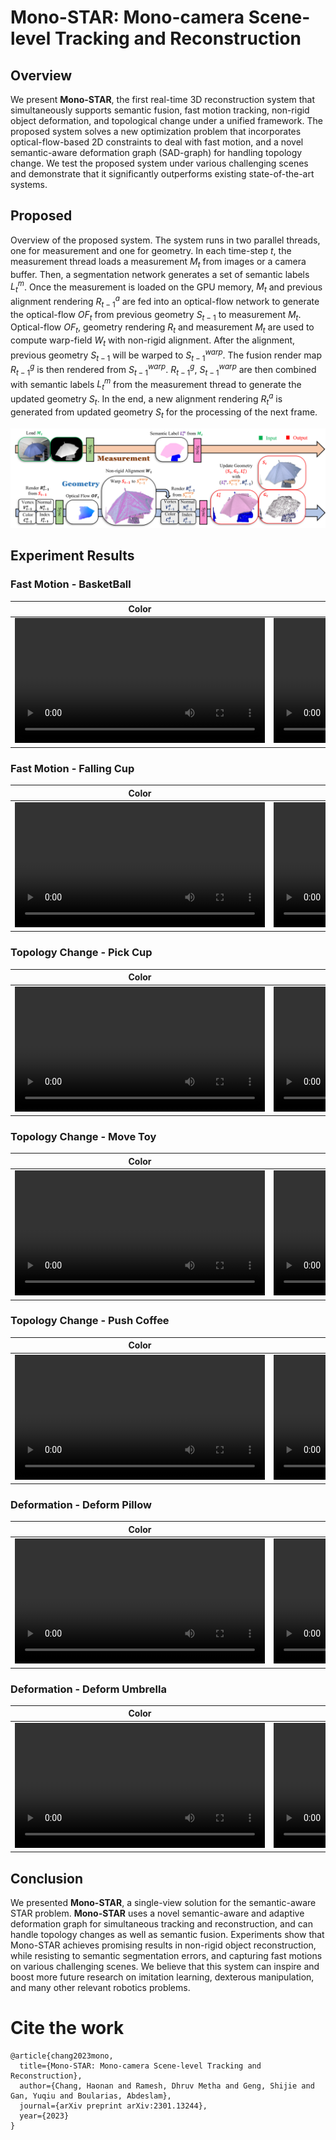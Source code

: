 # Mono-STAR: Mono-camera Scene-level Tracking and Reconstruction

## Overview

We present **Mono-STAR**, the first real-time 3D reconstruction system  that simultaneously supports semantic fusion, fast motion tracking, non-rigid object deformation, and topological change under a unified framework.
The proposed system solves a new optimization problem that incorporates  optical-flow-based 2D constraints to deal with fast motion, and a novel semantic-aware deformation graph (SAD-graph) for handling topology change. We test the proposed system under various challenging scenes and demonstrate that it significantly outperforms existing state-of-the-art systems.

## Proposed

Overview of the proposed system. The system runs in two parallel threads, one for measurement and one for geometry. In each time-step $t$, the measurement thread loads a measurement $M_t$ from images or a camera buffer. Then, a segmentation network generates a set of semantic labels $L^m_{t}$. Once the measurement is loaded on the GPU memory, $M_t$ and previous alignment rendering $R^a_{t-1}$ are fed into an optical-flow network to generate the optical-flow $OF_t$ from previous geometry $S_{t-1}$ to measurement $M_t$.  Optical-flow $OF_t$, geometry rendering $R_t$ and measurement $M_t$ are used to compute warp-field $W_t$ with non-rigid alignment. After the alignment, previous geometry $S_{t-1}$ will be warped to $S_{t-1}^{warp}$. The fusion render map $R^g_{t-1}$ is then rendered from $S_{t-1}^{warp}$.  $R^g_{t-1}$, $S_{t-1}^{warp}$ are then combined with semantic labels $L^m_t$ from the measurement thread to generate the updated geometry $S_t$. In the end, a new alignment rendering $R^a_t$ is generated from updated geometry $S_t$ for the processing of the next frame.

<img src="docs/Multi-threading_v3.png"/>

## Experiment Results

### Fast Motion - BasketBall

Color | Graph | Semantic
:-: | :-: | :-:
<video src="https://user-images.githubusercontent.com/16898838/194716773-48285025-e2ad-46f0-a4e3-3d7460094a83.mp4" height=200/> | <video src="https://user-images.githubusercontent.com/16898838/194716784-1b319003-211f-47b5-97d5-257a8846109f.mp4" height=200/> | <video src="https://user-images.githubusercontent.com/16898838/194718086-be884697-0349-4503-aa42-6f2a2aa445e6.mp4" height=200/> 

### Fast Motion - Falling Cup

Color | Graph | Semantic
:-: | :-: | :-:
<video src="https://user-images.githubusercontent.com/16898838/194718250-d8dee217-6eb7-4a8b-b8f9-cb0d1580e1bd.mp4" height=200/> | <video src="https://user-images.githubusercontent.com/16898838/194718260-81771d1f-cbc9-4855-bfe7-906fc8ca89de.mp4" height=200/> | <video src="https://user-images.githubusercontent.com/16898838/194718276-ae0661dc-4547-4a99-a0f2-253cca39a622.mp4" height=200/>

### Topology Change - Pick Cup

Color | Geometry | Semantic
:-: | :-: | :-:
<video src="https://user-images.githubusercontent.com/16898838/194718474-127b6c9d-c9b8-409f-9e50-5f5250c7b329.mp4" height=200/> | <video src="https://user-images.githubusercontent.com/16898838/194718497-35863b64-8f7f-41a2-b978-4230f150b4a6.mp4" height=200/> | <video src="https://user-images.githubusercontent.com/16898838/194718483-6f5464c6-7475-4558-b156-77ab928cf11b.mp4" height=200/>

### Topology Change - Move Toy

Color | Geometry | Semantic
:-: | :-: | :-:
<video src="https://user-images.githubusercontent.com/16898838/194718575-836fe146-be3c-4585-8cff-ee01c1735a21.mp4" height=200/> | <video src="https://user-images.githubusercontent.com/16898838/194718587-3a1779d4-f1ed-4116-a3dd-f8cea451a961.mp4" height=200/> | <video src="https://user-images.githubusercontent.com/16898838/194718601-6502b874-32e8-4cd7-ab56-0fb5e337fee8.mp4" height=200/>

### Topology Change - Push Coffee

Color | Geometry | Semantic
:-: | :-: | :-:
<video src="https://user-images.githubusercontent.com/16898838/194718840-4c65f8db-e0bf-49eb-93be-54e13dde8500.mp4" height=200/> | <video src="https://user-images.githubusercontent.com/16898838/194718848-4b811c4b-a49a-4825-ad0d-7c0d89ec3576.mp4" height=200/> | <video src="https://user-images.githubusercontent.com/16898838/194718860-6653c119-369e-42f3-b6bf-6ac26fd6aedc.mp4" height=200/>

### Deformation - Deform Pillow

Color | Geometry | Graph 
:-: | :-: | :-:
<video src="https://user-images.githubusercontent.com/16898838/194718650-9387f09b-6c46-4240-ac53-631a0f196006.mp4" height=200/> | <video src="https://user-images.githubusercontent.com/16898838/194718673-dbbdde28-9af3-4369-bdd0-c3002cd953f9.mp4" height=200/> | <video src="https://user-images.githubusercontent.com/16898838/194718657-4033af66-e2d1-476f-9968-f69d9f074d25.mp4" height=200/> 

### Deformation - Deform Umbrella

Color | Geometry | Graph 
:-: | :-: | :-:
<video src="https://user-images.githubusercontent.com/16898838/194718761-002c96c7-dde0-49ed-bbed-bac06a2c8cc9.mp4" height=200/> | <video src="https://user-images.githubusercontent.com/16898838/194718770-6893b3c3-687f-47b1-a98d-2fe44c9fae09.mp4" height=200/> | <video src="https://user-images.githubusercontent.com/16898838/194718778-5ee738b6-a102-4279-b350-ac318afc3cad.mp4" height=200/> 

## Conclusion

We presented **Mono-STAR**, a single-view solution for the semantic-aware STAR problem. **Mono-STAR** uses a novel semantic-aware and adaptive deformation graph for simultaneous tracking and reconstruction, and can handle topology changes as well as semantic fusion. Experiments show that Mono-STAR achieves promising results in non-rigid object reconstruction, while resisting to semantic segmentation errors, and capturing fast motions on various challenging scenes. We believe that this system can inspire and boost more future research on imitation learning, dexterous manipulation, and many other relevant robotics problems.

# Cite the work
```
@article{chang2023mono,
  title={Mono-STAR: Mono-camera Scene-level Tracking and Reconstruction},
  author={Chang, Haonan and Ramesh, Dhruv Metha and Geng, Shijie and Gan, Yuqiu and Boularias, Abdeslam},
  journal={arXiv preprint arXiv:2301.13244},
  year={2023}
}
```
